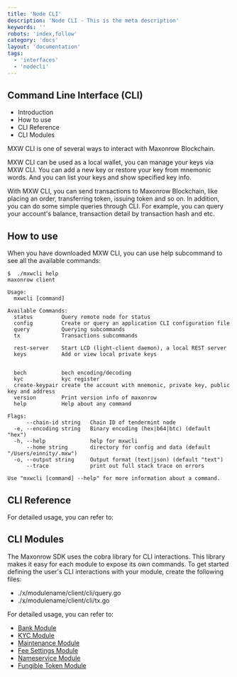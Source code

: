 ```yaml
---
title: 'Node CLI'
description: 'Node CLI - This is the meta description'
keywords: ''
robots: 'index,follow'
category: 'docs'
layout: 'documentation'
tags:
  - 'interfaces'
  - 'nodecli'
---
```



## Command Line Interface (CLI)
* Introduction 
* How to use
* CLI Reference
* CLI Modules


MXW CLI is one of several ways to interact with Maxonrow Blockchain.

MXW CLI can be used as a local wallet, you can manage your keys via MXW CLI. You can add a new key or restore your key from mnemonic words. And you can list your keys and show specified key info.

With MXW CLI, you can send transactions to Maxonrow Blockchain, like placing an order, transferring token, issuing token and so on. In addition, you can do some simple queries through CLI. For example, you can query your account's balance, transaction detail by transaction hash and etc.

## How to use
When you have downloaded MXW CLI, you can use help subcommand to see all the available commands:

```
$  ./mxwcli help
maxonrow client

Usage:
  mxwcli [command]

Available Commands:
  status         Query remote node for status
  config         Create or query an application CLI configuration file
  query          Querying subcommands
  tx             Transactions subcommands
                 
  rest-server    Start LCD (light-client daemon), a local REST server
  keys           Add or view local private keys
                 
                 
  bech           bech encoding/decoding
  kyc            kyc register
  create-keypair create the account with mnemonic, private key, public key and address
  version        Print version info of maxonrow
  help           Help about any command

Flags:
      --chain-id string   Chain ID of tendermint node
  -e, --encoding string   Binary encoding (hex|b64|btc) (default "hex")
  -h, --help              help for mxwcli
      --home string       directory for config and data (default "/Users/einnity/.mxw")
  -o, --output string     Output format (text|json) (default "text")
      --trace             print out full stack trace on errors

Use "mxwcli [command] --help" for more information about a command.
```

## CLI Reference
For detailed usage, you can refer to:

## CLI Modules
The Maxonrow SDK uses the cobra library for CLI interactions. This library makes it easy for each module to expose its own commands. To get started defining the user's CLI interactions with your module, create the following files:

* ./x/modulename/client/cli/query.go
* ./x/modulename/client/cli/tx.go

For detailed usage, you can refer to:

* [Bank Module](mxw-Node-CLI-Bank.md "What is Bank Module?")
* [KYC Module](mxw-Node-CLI-Kyc.md "What is KYC Module?")
* [Maintenance Module](mxw-Node-CLI-Maintenance.md "What is Maintenance Module?") 
* [Fee Settings Module](mxw-Node-CLI-Fee-Setting.md "What is Fee Settings Module?") 
* [Nameservice Module](mxw-Node-CLI-Nameservice.md "What is Nameservice Module?")
* [Fungible Token Module](mxw-Node-CLI-Fungible-Token.md "What is Fungible Token Module?")

